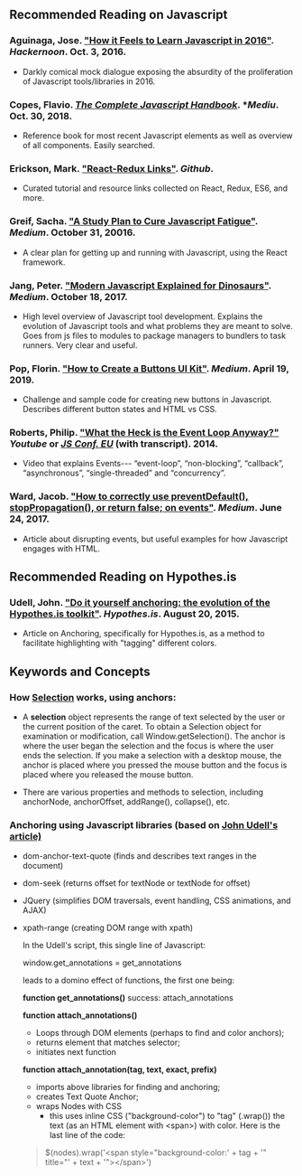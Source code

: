
## Recommended Reading on Javascript

### Aguinaga, Jose. ["How it Feels to Learn Javascript in 2016"](https://hackernoon.com/how-it-feels-to-learn-javascript-in-2016-d3a717dd577f). *Hackernoon*. Oct. 3, 2016.
- Darkly comical mock dialogue exposing the absurdity of the proliferation of Javascript tools/libraries in 2016.

### Copes, Flavio. [*The Complete Javascript Handbook*](https://medium.freecodecamp.org/the-complete-javascript-handbook-f26b2c71719c). **Mediu*. Oct. 30, 2018.
- Reference book for most recent Javascript elements as well as overview of all components. Easily searched.

### Erickson, Mark. ["React-Redux Links"](https://github.com/markerikson/react-redux-links). *Github*. 
- Curated tutorial and resource links collected on React, Redux, ES6, and more.

### Greif, Sacha. ["A Study Plan to Cure Javascript Fatigue"](https://medium.freecodecamp.org/a-study-plan-to-cure-javascript-fatigue-8ad3a54f2eb1). *Medium*. October 31, 20016.
- A clear plan for getting up and running with Javascript, using the React framework. 

### Jang, Peter. ["Modern Javascript Explained for Dinosaurs"](https://medium.com/the-node-js-collection/modern-javascript-explained-for-dinosaurs-f695e9747b70?source=linkShare-3707b10e3a30-1555718050&_branch_match_id=564540305931760406). *Medium*. October 18, 2017. 
- High level overview of Javascript tool development. Explains the evolution of Javascript tools and what problems they are meant to solve. Goes from js files to modules to package managers to bundlers to task runners. Very clear and useful.

### Pop, Florin. ["How to Create a Buttons UI Kit"](https://medium.freecodecamp.org/how-to-create-a-buttons-ui-kit-fdd354ee0815). *Medium*. April 19, 2019. 
- Challenge and sample code for creating new buttons in Javascript. Describes different button states and HTML vs CSS.

### Roberts, Philip. ["What the Heck is the Event Loop Anyway?"](https://www.youtube.com/watch?v=8aGhZQkoFbQ) *Youtube* or [*JS Conf. EU*](https://2014.jsconf.eu/speakers/philip-roberts-what-the-heck-is-the-event-loop-anyway.html) (with transcript). 2014.
- Video that explains Events--- “event-loop”, “non-blocking”, “callback”, “asynchronous”, “single-threaded” and “concurrency”.

### Ward, Jacob. ["How to correctly use preventDefault(), stopPropagation(), or return false; on events"](https://medium.com/@jacobwarduk/how-to-correctly-use-preventdefault-stoppropagation-or-return-false-on-events-6c4e3f31aedb). *Medium*. June 24, 2017. 
- Article about disrupting events, but useful examples for how Javascript engages with HTML. 

## Recommended Reading on Hypothes.is

### Udell, John. ["Do it yourself anchoring: the evolution of the Hypothes.is toolkit"](https://web.hypothes.is/blog/do-it-yourself-anchoring-and-the-evolution-of-the-hypothesis-toolkit/). *Hypothes.is*. August 20, 2015. 
- Article on Anchoring, specifically for Hypothes.is, as a method to facilitate highlighting with "tagging" different colors. 

## Keywords and Concepts

### How [Selection](https://developer.mozilla.org/en-US/docs/Web/API/Selection) works, using anchors: 

- A **selection** object represents the range of text selected by the user or the current position of the caret. To obtain a Selection object for examination or modification, call Window.getSelection(). The anchor is where the user began the selection and the focus is where the user ends the selection. If you make a selection with a desktop mouse, the anchor is placed where you pressed the mouse button and the focus is placed where you released the mouse button.

- There are various properties and methods to selection, including anchorNode, anchorOffset, addRange(), collapse(), etc.

### Anchoring using Javascript libraries (based on [John Udell's article)](https://web.hypothes.is/blog/do-it-yourself-anchoring-and-the-evolution-of-the-hypothesis-toolkit/)
- dom-anchor-text-quote (finds and describes text ranges in the document)
- dom-seek (returns offset for textNode or textNode for offset)
- JQuery (simplifies DOM traversals, event handling, CSS animations, and AJAX)
- xpath-range (creating DOM range with xpath)

	In the Udell's script, this single line of Javascript:

	window.get_annotations = get_annotations

	leads to a domino effect of functions, the first one being:

	**function get_annotations()**
	success: attach_annotations

	**function attach_annotations()**
	- Loops through DOM elements (perhaps to find and color anchors); 
	- returns element that matches selector; 
	- initiates next function

	**function attach_annotation(tag, text, exact, prefix)**
	- imports above libraries for finding and anchoring; 
	- creates Text Quote Anchor; 
	- wraps Nodes with CSS
		- this uses inline CSS ("background-color") to "tag" (.wrap()) the text (as an HTML element with &lt;span&gt;) with color. Here is the last line of the code:

	>	$(nodes).wrap('&lt;span style="background-color:' + tag + '" title="' + text + '"&gt;&lt;/span&gt;')
